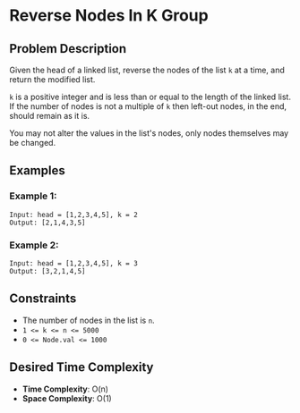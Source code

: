 # Reverse Nodes In K Group

## Problem Description

Given the head of a linked list, reverse the nodes of the list `k` at a time, and return the modified list.

`k` is a positive integer and is less than or equal to the length of the linked list. If the number of nodes is not a multiple of `k` then left-out nodes, in the end, should remain as it is.

You may not alter the values in the list's nodes, only nodes themselves may be changed.

## Examples

### Example 1:

```
Input: head = [1,2,3,4,5], k = 2
Output: [2,1,4,3,5]
```

### Example 2:

```
Input: head = [1,2,3,4,5], k = 3
Output: [3,2,1,4,5]
```

## Constraints

- The number of nodes in the list is `n`.
- `1 <= k <= n <= 5000`
- `0 <= Node.val <= 1000`

## Desired Time Complexity

- **Time Complexity**: O(n)
- **Space Complexity**: O(1)
